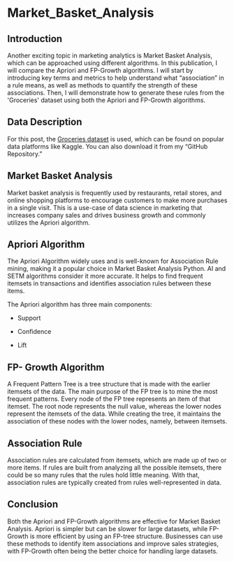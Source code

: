 # Market_Basket_Analysis

## Introduction

Another exciting topic in marketing analytics is Market Basket Analysis, which can be approached using different algorithms. In this publication, I will compare the Apriori and FP-Growth algorithms. I will start by introducing key terms and metrics to help understand what “association” in a rule means, as well as methods to quantify the strength of these associations. Then, I will demonstrate how to generate these rules from the 'Groceries' dataset using both the Apriori and FP-Growth algorithms.

## Data Description

For this post, the [Groceries dataset](https://www.kaggle.com/datasets/heeraldedhia/groceries-dataset) is used, which can be found on popular data platforms like Kaggle. You can also download it from my “GitHub Repository.”

## Market Basket Analysis

Market basket analysis is frequently used by restaurants, retail stores, and online shopping platforms to encourage customers to make more purchases in a single visit. This is a use-case of data science in marketing that increases company sales and drives business growth and commonly utilizes the Apriori algorithm.

## Apriori Algorithm

The Apriori Algorithm widely uses and is well-known for Association Rule mining, making it a popular choice in Market Basket Analysis Python. AI and SETM algorithms consider it more accurate. It helps to find frequent itemsets in transactions and identifies association rules between these items. 

The Apriori algorithm has three main components:

- Support

-	Confidence

-	Lift

## FP- Growth Algorithm

A Frequent Pattern Tree is a tree structure that is made with the earlier itemsets of the data. The main purpose of the FP tree is to mine the most frequent patterns. Every node of the FP tree represents an item of that itemset. The root node represents the null value, whereas the lower nodes represent the itemsets of the data. While creating the tree, it maintains the association of these nodes with the lower nodes, namely, between itemsets.

## Association Rule

Association rules are calculated from itemsets, which are made up of two or more items. If rules are built from analyzing all the possible itemsets, there could be so many rules that the rules hold little meaning. With that, association rules are typically created from rules well-represented in data.

## Conclusion

Both the Apriori and FP-Growth algorithms are effective for Market Basket Analysis. Apriori is simpler but can be slower for large datasets, while FP-Growth is more efficient by using an FP-tree structure. Businesses can use these methods to identify item associations and improve sales strategies, with FP-Growth often being the better choice for handling large datasets.






 
